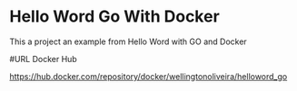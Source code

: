 # Hello Word Go With Docker
This a project an example from Hello Word with GO and Docker

#URL Docker Hub

https://hub.docker.com/repository/docker/wellingtonoliveira/helloword_go


